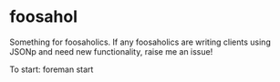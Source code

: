 # foosahol

Something for foosaholics.  If any foosaholics are writing clients using JSONp and need new functionality, raise me an issue!

To start: foreman start


